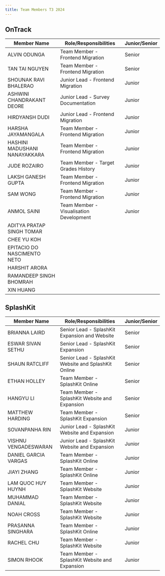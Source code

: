 ```yaml
---
title: Team Members T3 2024
---
```


## OnTrack

| Member Name                   | Role/Responsibilities                   | Junior/Senior |
| ----------------------------- | --------------------------------------- | ------------- |
| ALVIN ODUNGA                  | Team Member - Frontend Migration        | Senior        |
| TAN TAI NGUYEN                | Team Member - Frontend Migration        | Senior        |
| SHOUNAK RAVI BHALERAO         | Junior Lead - Frontend Migration        | Junior        |
| ASHWINI CHANDRAKANT DEORE     | Junior Lead - Survey Documentation      | Junior        |
| HIRDYANSH DUDI                | Junior Lead - Frontend Migration        | Junior        |
| HARSHA JAYAMANGALA            | Team Member - Frontend Migration        | Junior        |
| HASHINI MADUSHANI NANAYAKKARA | Team Member - Frontend Migration        | Junior        |
| JUDE ROZAIRO                  | Team Member - Target Grades History     | Junior        |
| LAKSH GANESH GUPTA            | Team Member - Frontend Migration        | Junior        |
| SAM WONG                      | Team Member - Frontend Migration        | Junior        |
| ANMOL SAINI                   | Team Member - Visualisation Development | Junior        |
| ADITYA PRATAP SINGH TOMAR     |                                         |               |
| CHEE YU KOH                   |                                         |               |
| EPITACIO DO NASCIMENTO NETO   |                                         |               |
| HARSHIT ARORA                 |                                         |               |
| RAMANDEEP SINGH BHOMRAH       |                                         |               |
| XIN HUANG                     |                                         |               |

## SplashKit

| Member Name          | Role/Responsibilities                                | Junior/Senior |
| -------------------- | ---------------------------------------------------- | ------------- |
| BRIANNA LAIRD        | Senior Lead - SplashKit Expansion and Website        | Senior        |
| ESWAR SIVAN SETHU    | Senior Lead - SplashKit Expansion                    | Senior        |
| SHAUN RATCLIFF       | Senior Lead - SplashKit Website and SplashKit Online | Senior        |
| ETHAN HOLLEY         | Team Member - SplashKit Online                       | Senior        |
| HANGYU LI            | Team Member - SplashKit Website and Expansion        | Senior        |
| MATTHEW HARDING      | Team Member - SplashKit Expansion                    | Senior        |
| SOVANPANHA RIN       | Junior Lead - SplashKit Website and Expansion        | Junior        |
| VISHNU VENGADESWARAN | Junior Lead - SplashKit Website and Expansion        | Junior        |
| DANIEL GARCIA VARGAS | Team Member - SplashKit Online                       | Junior        |
| JIAYI ZHANG          | Team Member - SplashKit Online                       | Junior        |
| LAM QUOC HUY HUYNH   | Team Member - SplashKit Website                      | Junior        |
| MUHAMMAD DANIAL      | Team Member - SplashKit Website                      | Junior        |
| NOAH CROSS           | Team Member - SplashKit Website                      | Junior        |
| PRASANNA SINGHARA    | Team Member - SplashKit Online                       | Junior        |
| RACHEL CHU           | Team Member - SplashKit Website                      | Junior        |
| SIMON RHOOK          | Team Member - SplashKit Website and Expansion        | Junior        |
